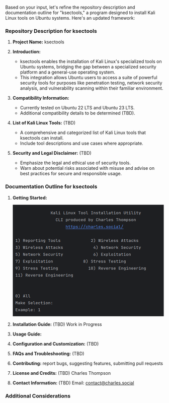 Based on your input, let's refine the repository description and documentation outline for "ksectools," a program designed to install Kali Linux tools on Ubuntu systems. Here's an updated framework:

### Repository Description for ksectools

1. **Project Name:** ksectools

2. **Introduction:**
   - ksectools enables the installation of Kali Linux's specialized tools on Ubuntu systems, bridging the gap between a specialized security platform and a general-use operating system.
   - This integration allows Ubuntu users to access a suite of powerful security tools for purposes like penetration testing, network security analysis, and vulnerability scanning within their familiar environment.

3. **Compatibility Information:**
   - Currently tested on Ubuntu 22 LTS and Ubuntu 23 LTS.
   - Additional compatibility details to be determined (TBD).

4. **List of Kali Linux Tools:** (TBD)
   - A comprehensive and categorized list of Kali Linux tools that ksectools can install.
   - Include tool descriptions and use cases where appropriate.

5. **Security and Legal Disclaimer:** (TBD)
   - Emphasize the legal and ethical use of security tools.
   - Warn about potential risks associated with misuse and advise on best practices for secure and responsible usage.

### Documentation Outline for ksectools

1. **Getting Started:**
   
   ![Screenshot](img/img.png)

2. **Installation Guide:** (TBD)
   Work in Progress

3. **Usage Guide:**
   

4. **Configuration and Customization:** (TBD)

5. **FAQs and Troubleshooting:** (TBD)


6. **Contributing:**
   report bugs, suggesting features, submitting pull requests

7. **License and Credits:** (TBD)
Charles Thompson

8. **Contact Information:** (TBD)
Email: contact@charles.social

### Additional Considerations